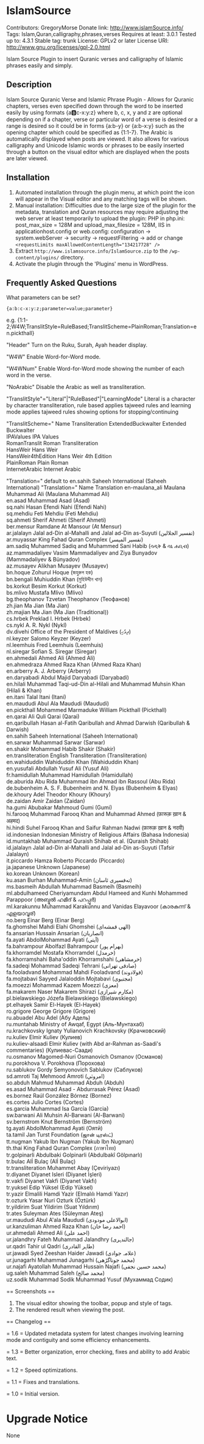 # IslamSource
Contributors: GregoryMorse
Donate link: http://www.islamSource.info/
Tags: Islam,Quran,calligraphy,phrases,verses
Requires at least: 3.0.1
Tested up to: 4.3.1
Stable tag: trunk
License: GPLv2 or later
License URI: http://www.gnu.org/licenses/gpl-2.0.html

Islam Source Plugin to insert Quranic verses and calligraphy of Islamic phrases easily and simply.

## Description

Islam Source Quranic Verse and Islamic Phrase Plugin - Allows for Quranic chapters, verses even specified down through the word to be inserted easily by using formats {a:b:c-x:y:z} where b, c, x, y and z are optional depending on if a chapter, verse or particular word of a verse is desired or a range is desired so it could be in forms {a:b-y} or {a:b-x:y} such as the opening chapter which could be specified as {1:1-7}.  The Arabic is automatically displayed when posts are viewed.  It also allows for various calligraphy and Unicode Islamic words or phrases to be easily inserted through a button on the visual editor which are displayed when the posts are later viewed.

## Installation

1. Automated installation through the plugin menu, at which point the icon will appear in the Visual editor and any matching tags will be shown.
2. Manual installation: Difficulties due to the large size of the plugin for the metadata, translation and Quran resources may require adjusting the web server at least temporarily to upload the plugin: PHP in php.ini: post_max_size = 128M and upload_max_filesize = 128M, IIS in applicationhost.config or web.config: configuration -> system.webServer -> security -> requestFiltering -> add or change `<requestLimits maxAllowedContentLength="134217728" />`
3. Extract `http://www.islamsource.info/IslamSource.zip` to the `/wp-content/plugins/` directory.
4. Activate the plugin through the 'Plugins' menu in WordPress.

## Frequently Asked Questions

What parameters can be set?

    {a:b:c-x:y:z;parameter=value;parameter}

e.g. {1:1-2;W4W;TranslitStyle=RuleBased;TranslitScheme=PlainRoman;Translation=en.pickthall}

"Header"
Turn on the Ruku, Surah, Ayah header display.

"W4W"
Enable Word-for-Word mode.

"W4WNum"
Enable Word-for-Word mode showing the number of each word in the verse.

"NoArabic"
Disable the Arabic as well as transliteration.

"TranslitStyle"="Literal"|"RuleBased"|"LearningMode"
Literal is a character by character transliteration, rule based applies tajweed rules and learning mode applies tajweed rules showing options for stopping/continuing

"TranslitScheme=<name from list below>"
Name Transliteration 
ExtendedBuckwalter  Extended Buckwalter  
IPAValues  IPA Values  
RomanTranslit  Roman Transliteration  
HansWeir  Hans Weir  
HansWeir4thEdition  Hans Weir 4th Edition  
PlainRoman  Plain Roman  
InternetArabic  Internet Arabic 

"Translation="
default to en.sahih  Saheeh International (Saheeh International)
"Translation=<name from list below>"
Name Translation 
en-maulana_ali  Maulana Muhammad Ali (Maulana Muhammad Ali)  
en.asad  Muhammad Asad (Asad)  
sq.nahi  Hasan Efendi Nahi (Efendi Nahi)  
sq.mehdiu  Feti Mehdiu (Feti Mehdiu)  
sq.ahmeti  Sherif Ahmeti (Sherif Ahmeti)  
ber.mensur  Ramdane At Mansour (At Mensur)  
ar.jalalayn  Jalal ad-Din al-Mahalli and Jalal ad-Din as-Suyuti (تفسير الجلالين)  
ar.muyassar  King Fahad Quran Complex (تفسير المیسر)  
am.sadiq  Muhammed Sadiq and Muhammed Sani Habib (ሳዲቅ & ሳኒ ሐቢብ)  
az.mammadaliyev  Vasim Mammadaliyev and Ziya Bunyadov (Məmmədəliyev & Bünyadov)  
az.musayev  Alikhan Musayev (Musayev)  
bn.hoque  Zohurul Hoque (জহুরুল হক)  
bn.bengali  Muhiuddin Khan (মুহিউদ্দীন খান)  
bs.korkut  Besim Korkut (Korkut)  
bs.mlivo  Mustafa Mlivo (Mlivo)  
bg.theophanov  Tzvetan Theophanov (Теофанов)  
zh.jian  Ma Jian (Ma Jian)  
zh.majian  Ma Jian (Ma Jian (Traditional))  
cs.hrbek  Preklad I. Hrbek (Hrbek)  
cs.nykl  A. R. Nykl (Nykl)  
dv.divehi  Office of the President of Maldives (ދިވެހި)  
nl.keyzer  Salomo Keyzer (Keyzer)  
nl.leemhuis  Fred Leemhuis (Leemhuis)  
nl.siregar  Sofian S. Siregar (Siregar)  
en.ahmedali  Ahmed Ali (Ahmed Ali)  
en.ahmedraza  Ahmed Raza Khan (Ahmed Raza Khan)  
en.arberry  A. J. Arberry (Arberry)  
en.daryabadi  Abdul Majid Daryabadi (Daryabadi)  
en.hilali  Muhammad Taqi-ud-Din al-Hilali and Muhammad Muhsin Khan (Hilali & Khan)  
en.itani  Talal Itani (Itani)  
en.maududi  Abul Ala Maududi (Maududi)  
en.pickthall  Mohammed Marmaduke William Pickthall (Pickthall)  
en.qarai  Ali Quli Qarai (Qarai)  
en.qaribullah  Hasan al-Fatih Qaribullah and Ahmad Darwish (Qaribullah & Darwish)  
en.sahih  Saheeh International (Saheeh International)  
en.sarwar  Muhammad Sarwar (Sarwar)  
en.shakir  Mohammad Habib Shakir (Shakir)  
en.transliteration  English Transliteration (Transliteration)  
en.wahiduddin  Wahiduddin Khan (Wahiduddin Khan)  
en.yusufali  Abdullah Yusuf Ali (Yusuf Ali)  
fr.hamidullah  Muhammad Hamidullah (Hamidullah)  
de.aburida  Abu Rida Muhammad ibn Ahmad ibn Rassoul (Abu Rida)  
de.bubenheim  A. S. F. Bubenheim and N. Elyas (Bubenheim & Elyas)  
de.khoury  Adel Theodor Khoury (Khoury)  
de.zaidan  Amir Zaidan (Zaidan)  
ha.gumi  Abubakar Mahmoud Gumi (Gumi)  
hi.farooq  Muhammad Farooq Khan and Muhammad Ahmed (फ़ारूक़ ख़ान & अहमद)  
hi.hindi  Suhel Farooq Khan and Saifur Rahman Nadwi (फ़ारूक़ ख़ान & नदवी)  
id.indonesian  Indonesian Ministry of Religious Affairs (Bahasa Indonesia)  
id.muntakhab  Muhammad Quraish Shihab et al. (Quraish Shihab)  
id.jalalayn  Jalal ad-Din al-Mahalli and Jalal ad-Din as-Suyuti (Tafsir Jalalayn)  
it.piccardo  Hamza Roberto Piccardo (Piccardo)  
ja.japanese  Unknown (Japanese)  
ko.korean  Unknown (Korean)  
ku.asan  Burhan Muhammad-Amin (ته‌فسیری ئاسان)  
ms.basmeih  Abdullah Muhammad Basmeih (Basmeih)  
ml.abdulhameed  Cheriyamundam Abdul Hameed and Kunhi Mohammed Parappoor (അബ്ദുല്‍ ഹമീദ് & പറപ്പൂര്‍)  
ml.karakunnu  Muhammad Karakunnu and Vanidas Elayavoor (കാരകുന്ന് & എളയാവൂര്)  
no.berg  Einar Berg (Einar Berg)  
fa.ghomshei  Mahdi Elahi Ghomshei (الهی قمشه‌ای)  
fa.ansarian  Hussain Ansarian (انصاریان)  
fa.ayati  AbdolMohammad Ayati (آیتی)  
fa.bahrampour  Abolfazl Bahrampour (بهرام پور)  
fa.khorramdel  Mostafa Khorramdel (خرمدل)  
fa.khorramshahi  Baha'oddin Khorramshahi (خرمشاهی)  
fa.sadeqi  Mohammad Sadeqi Tehrani (صادقی تهرانی)  
fa.fooladvand  Mohammad Mahdi Fooladvand (فولادوند)  
fa.mojtabavi  Sayyed Jalaloddin Mojtabavi (مجتبوی)  
fa.moezzi  Mohammad Kazem Moezzi (معزی)  
fa.makarem  Naser Makarem Shirazi (مکارم شیرازی)  
pl.bielawskiego  Józefa Bielawskiego (Bielawskiego)  
pt.elhayek  Samir El-Hayek (El-Hayek)  
ro.grigore  George Grigore (Grigore)  
ru.abuadel  Abu Adel (Абу Адель)  
ru.muntahab  Ministry of Awqaf, Egypt (Аль-Мунтахаб)  
ru.krachkovsky  Ignaty Yulianovich Krachkovsky (Крачковский)  
ru.kuliev  Elmir Kuliev (Кулиев)  
ru.kuliev-alsaadi  Elmir Kuliev (with Abd ar-Rahman as-Saadi's commentaries) (Кулиевас-Саади)  
ru.osmanov  Magomed-Nuri Osmanovich Osmanov (Османов)  
ru.porokhova  V. Porokhova (Порохова)  
ru.sablukov  Gordy Semyonovich Sablukov (Саблуков)  
sd.amroti  Taj Mehmood Amroti (امروٽي)  
so.abduh  Mahmud Muhammad Abduh (Abduh)  
es.asad  Muhammad Asad - Abdurrasak Pérez (Asad)  
es.bornez  Raúl González Bórnez (Bornez)  
es.cortes  Julio Cortes (Cortes)  
es.garcia  Muhammad Isa García (Garcia)  
sw.barwani  Ali Muhsin Al-Barwani (Al-Barwani)  
sv.bernstrom  Knut Bernström (Bernström)  
tg.ayati  AbdolMohammad Ayati (Оятӣ)  
ta.tamil  Jan Turst Foundation (ஜான் டிரஸ்ட்)  
tt.nugman  Yakub Ibn Nugman (Yakub Ibn Nugman)  
th.thai  King Fahad Quran Complex (ภาษาไทย)  
tr.golpinarli  Abdulbaki Golpinarli (Abdulbakî Gölpınarlı)  
tr.bulac  Alİ Bulaç (Alİ Bulaç)  
tr.transliteration  Muhammet Abay (Çeviriyazı)  
tr.diyanet  Diyanet Isleri (Diyanet İşleri)  
tr.vakfi  Diyanet Vakfi (Diyanet Vakfı)  
tr.yuksel  Edip Yüksel (Edip Yüksel)  
tr.yazir  Elmalili Hamdi Yazir (Elmalılı Hamdi Yazır)  
tr.ozturk  Yasar Nuri Ozturk (Öztürk)  
tr.yildirim  Suat Yildirim (Suat Yıldırım)  
tr.ates  Suleyman Ates (Süleyman Ateş)  
ur.maududi  Abul A'ala Maududi (ابوالاعلی مودودی)  
ur.kanzuliman  Ahmed Raza Khan (احمد رضا خان)  
ur.ahmedali  Ahmed Ali (احمد علی)  
ur.jalandhry  Fateh Muhammad Jalandhry (جالندہری)  
ur.qadri  Tahir ul Qadri (طاہر القادری)  
ur.jawadi  Syed Zeeshan Haider Jawadi (علامہ جوادی)  
ur.junagarhi  Muhammad Junagarhi (محمد جوناگڑھی)  
ur.najafi  Ayatollah Muhammad Hussain Najafi (محمد حسین نجفی)  
ug.saleh  Muhammad Saleh (محمد صالح)  
uz.sodik  Muhammad Sodik Muhammad Yusuf (Мухаммад Содик)  

== Screenshots ==

1. The visual editor showing the toolbar, popup and style of tags.
2. The rendered result when viewing the post.

== Changelog ==

= 1.6 = 
Updated metadata system for latest changes involving learning mode and contiguity and some efficiency enhancements.

= 1.3 =
Better organization, error checking, fixes and ability to add Arabic text.

= 1.2 =
Speed optimizations.

= 1.1 =
Fixes and translations.

= 1.0 =
Initial version.

# Upgrade Notice

None
